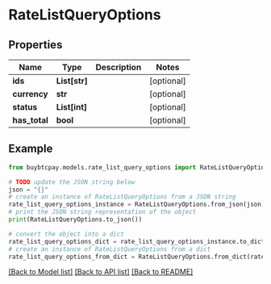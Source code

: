 # RateListQueryOptions


## Properties

Name | Type | Description | Notes
------------ | ------------- | ------------- | -------------
**ids** | **List[str]** |  | [optional] 
**currency** | **str** |  | [optional] 
**status** | **List[int]** |  | [optional] 
**has_total** | **bool** |  | [optional] 

## Example

```python
from buybtcpay.models.rate_list_query_options import RateListQueryOptions

# TODO update the JSON string below
json = "{}"
# create an instance of RateListQueryOptions from a JSON string
rate_list_query_options_instance = RateListQueryOptions.from_json(json)
# print the JSON string representation of the object
print(RateListQueryOptions.to_json())

# convert the object into a dict
rate_list_query_options_dict = rate_list_query_options_instance.to_dict()
# create an instance of RateListQueryOptions from a dict
rate_list_query_options_from_dict = RateListQueryOptions.from_dict(rate_list_query_options_dict)
```
[[Back to Model list]](../README.md#documentation-for-models) [[Back to API list]](../README.md#documentation-for-api-endpoints) [[Back to README]](../README.md)


